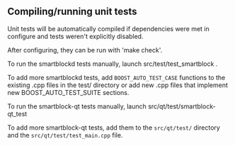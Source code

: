 Compiling/running unit tests
------------------------------------

Unit tests will be automatically compiled if dependencies were met in configure
and tests weren't explicitly disabled.

After configuring, they can be run with 'make check'.

To run the smartblockd tests manually, launch src/test/test_smartblock .

To add more smartblockd tests, add `BOOST_AUTO_TEST_CASE` functions to the existing
.cpp files in the test/ directory or add new .cpp files that
implement new BOOST_AUTO_TEST_SUITE sections.

To run the smartblock-qt tests manually, launch src/qt/test/smartblock-qt_test

To add more smartblock-qt tests, add them to the `src/qt/test/` directory and
the `src/qt/test/test_main.cpp` file.
